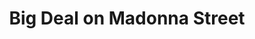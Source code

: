 ---
title: "Big Deal on Madonna Street"
year: 1958
rating: 3.5
stars: "★★★½"
rewatched: false
permalink: "big-deal-on-madonna-street"
watched_on: 2023-12-20
---